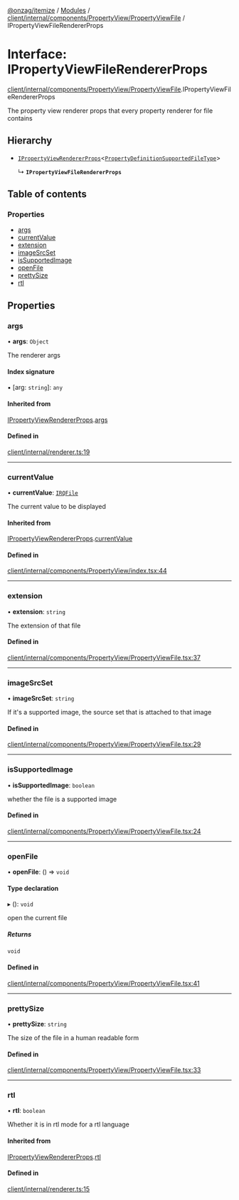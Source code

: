 [@onzag/itemize](../README.md) / [Modules](../modules.md) / [client/internal/components/PropertyView/PropertyViewFile](../modules/client_internal_components_PropertyView_PropertyViewFile.md) / IPropertyViewFileRendererProps

# Interface: IPropertyViewFileRendererProps

[client/internal/components/PropertyView/PropertyViewFile](../modules/client_internal_components_PropertyView_PropertyViewFile.md).IPropertyViewFileRendererProps

The property view renderer props that every property renderer
for file contains

## Hierarchy

- [`IPropertyViewRendererProps`](client_internal_components_PropertyView.IPropertyViewRendererProps.md)\<[`PropertyDefinitionSupportedFileType`](../modules/base_Root_Module_ItemDefinition_PropertyDefinition_types_file.md#propertydefinitionsupportedfiletype)\>

  ↳ **`IPropertyViewFileRendererProps`**

## Table of contents

### Properties

- [args](client_internal_components_PropertyView_PropertyViewFile.IPropertyViewFileRendererProps.md#args)
- [currentValue](client_internal_components_PropertyView_PropertyViewFile.IPropertyViewFileRendererProps.md#currentvalue)
- [extension](client_internal_components_PropertyView_PropertyViewFile.IPropertyViewFileRendererProps.md#extension)
- [imageSrcSet](client_internal_components_PropertyView_PropertyViewFile.IPropertyViewFileRendererProps.md#imagesrcset)
- [isSupportedImage](client_internal_components_PropertyView_PropertyViewFile.IPropertyViewFileRendererProps.md#issupportedimage)
- [openFile](client_internal_components_PropertyView_PropertyViewFile.IPropertyViewFileRendererProps.md#openfile)
- [prettySize](client_internal_components_PropertyView_PropertyViewFile.IPropertyViewFileRendererProps.md#prettysize)
- [rtl](client_internal_components_PropertyView_PropertyViewFile.IPropertyViewFileRendererProps.md#rtl)

## Properties

### args

• **args**: `Object`

The renderer args

#### Index signature

▪ [arg: `string`]: `any`

#### Inherited from

[IPropertyViewRendererProps](client_internal_components_PropertyView.IPropertyViewRendererProps.md).[args](client_internal_components_PropertyView.IPropertyViewRendererProps.md#args)

#### Defined in

[client/internal/renderer.ts:19](https://github.com/onzag/itemize/blob/59702dd5/client/internal/renderer.ts#L19)

___

### currentValue

• **currentValue**: [`IRQFile`](rq_querier.IRQFile.md)

The current value to be displayed

#### Inherited from

[IPropertyViewRendererProps](client_internal_components_PropertyView.IPropertyViewRendererProps.md).[currentValue](client_internal_components_PropertyView.IPropertyViewRendererProps.md#currentvalue)

#### Defined in

[client/internal/components/PropertyView/index.tsx:44](https://github.com/onzag/itemize/blob/59702dd5/client/internal/components/PropertyView/index.tsx#L44)

___

### extension

• **extension**: `string`

The extension of that file

#### Defined in

[client/internal/components/PropertyView/PropertyViewFile.tsx:37](https://github.com/onzag/itemize/blob/59702dd5/client/internal/components/PropertyView/PropertyViewFile.tsx#L37)

___

### imageSrcSet

• **imageSrcSet**: `string`

If it's a supported image, the source set
that is attached to that image

#### Defined in

[client/internal/components/PropertyView/PropertyViewFile.tsx:29](https://github.com/onzag/itemize/blob/59702dd5/client/internal/components/PropertyView/PropertyViewFile.tsx#L29)

___

### isSupportedImage

• **isSupportedImage**: `boolean`

whether the file is a supported image

#### Defined in

[client/internal/components/PropertyView/PropertyViewFile.tsx:24](https://github.com/onzag/itemize/blob/59702dd5/client/internal/components/PropertyView/PropertyViewFile.tsx#L24)

___

### openFile

• **openFile**: () => `void`

#### Type declaration

▸ (): `void`

open the current file

##### Returns

`void`

#### Defined in

[client/internal/components/PropertyView/PropertyViewFile.tsx:41](https://github.com/onzag/itemize/blob/59702dd5/client/internal/components/PropertyView/PropertyViewFile.tsx#L41)

___

### prettySize

• **prettySize**: `string`

The size of the file in a human readable form

#### Defined in

[client/internal/components/PropertyView/PropertyViewFile.tsx:33](https://github.com/onzag/itemize/blob/59702dd5/client/internal/components/PropertyView/PropertyViewFile.tsx#L33)

___

### rtl

• **rtl**: `boolean`

Whether it is in rtl mode for a rtl language

#### Inherited from

[IPropertyViewRendererProps](client_internal_components_PropertyView.IPropertyViewRendererProps.md).[rtl](client_internal_components_PropertyView.IPropertyViewRendererProps.md#rtl)

#### Defined in

[client/internal/renderer.ts:15](https://github.com/onzag/itemize/blob/59702dd5/client/internal/renderer.ts#L15)

